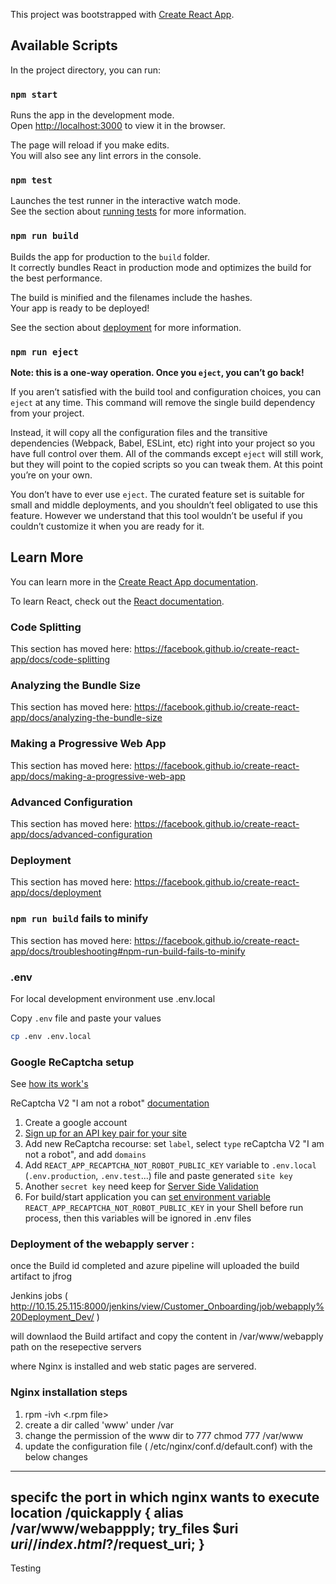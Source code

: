 This project was bootstrapped with [Create React App](https://github.com/facebook/create-react-app).

## Available Scripts

In the project directory, you can run:

### `npm start`

Runs the app in the development mode.<br>
Open [http://localhost:3000](http://localhost:3000) to view it in the browser.

The page will reload if you make edits.<br>
You will also see any lint errors in the console.

### `npm test`

Launches the test runner in the interactive watch mode.<br>
See the section about [running tests](https://facebook.github.io/create-react-app/docs/running-tests) for more information.

### `npm run build`

Builds the app for production to the `build` folder.<br>
It correctly bundles React in production mode and optimizes the build for the best performance.

The build is minified and the filenames include the hashes.<br>
Your app is ready to be deployed!

See the section about [deployment](https://facebook.github.io/create-react-app/docs/deployment) for more information.

### `npm run eject`

**Note: this is a one-way operation. Once you `eject`, you can’t go back!**

If you aren’t satisfied with the build tool and configuration choices, you can `eject` at any time. This command will remove the single build dependency from your project.

Instead, it will copy all the configuration files and the transitive dependencies (Webpack, Babel, ESLint, etc) right into your project so you have full control over them. All of the commands except `eject` will still work, but they will point to the copied scripts so you can tweak them. At this point you’re on your own.

You don’t have to ever use `eject`. The curated feature set is suitable for small and middle deployments, and you shouldn’t feel obligated to use this feature. However we understand that this tool wouldn’t be useful if you couldn’t customize it when you are ready for it.

## Learn More

You can learn more in the [Create React App documentation](https://facebook.github.io/create-react-app/docs/getting-started).

To learn React, check out the [React documentation](https://reactjs.org/).

### Code Splitting

This section has moved here: https://facebook.github.io/create-react-app/docs/code-splitting

### Analyzing the Bundle Size

This section has moved here: https://facebook.github.io/create-react-app/docs/analyzing-the-bundle-size

### Making a Progressive Web App

This section has moved here: https://facebook.github.io/create-react-app/docs/making-a-progressive-web-app

### Advanced Configuration

This section has moved here: https://facebook.github.io/create-react-app/docs/advanced-configuration

### Deployment

This section has moved here: https://facebook.github.io/create-react-app/docs/deployment

### `npm run build` fails to minify

This section has moved here: https://facebook.github.io/create-react-app/docs/troubleshooting#npm-run-build-fails-to-minify

### .env

For local development environment use .env.local

Copy `.env` file and paste your values

```bash
cp .env .env.local
```

### Google ReCaptcha setup

See  [how its work's](https://developers.google.com/recaptcha/intro)

ReCaptcha V2 "I am not a robot" [documentation](https://developers.google.com/recaptcha/docs/display)

1. Create a google account
2. [Sign up for an API key pair for your site](http://www.google.com/recaptcha/admin)
3. Add new ReCaptcha recourse: set `label`, select `type` reCaptcha V2 "I am not a robot", and add `domains`
4. Add `REACT_APP_RECAPTCHA_NOT_ROBOT_PUBLIC_KEY` variable to `.env.local` (`.env.production`, `.env.test`...) 
file and paste generated `site key` 
5. Another `secret key` need keep for [Server Side Validation](https://developers.google.com/recaptcha/docs/verify)
6. For build/start application you can [set environment variable](https://create-react-app.dev/docs/adding-custom-environment-variables#adding-temporary-environment-variables-in-your-shell) `REACT_APP_RECAPTCHA_NOT_ROBOT_PUBLIC_KEY` in your Shell before run
 process, then this variables will be ignored in .env files

### Deployment of the webapply server :

once the Build id completed and azure pipeline will uploaded the build artifact to jfrog

Jenkins jobs ( http://10.15.25.115:8000/jenkins/view/Customer_Onboarding/job/webapply%20Deployment_Dev/ ) 

will downlaod the Build artifact and copy the content in /var/www/webapply path on the resepective servers

where Nginx is installed and web static pages are servered.

### Nginx installation steps 

1. rpm -ivh <.rpm file> 
2. create a dir called 'www' under /var
3. change the permission of the www dir to 777
    chmod 777 /var/www
4. update the configuration file ( /etc/nginx/conf.d/default.conf) with the below changes 
----------------------------------------------
specifc the port in which nginx wants to execute
location /quickapply {
    alias /var/www/webappply;
    try_files $uri $uri/ /index.html?/$request_uri;
}
----------------------------------------------

Testing